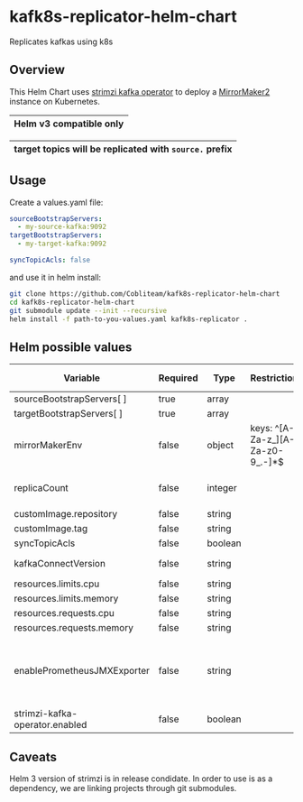 # kafk8s-replicator-helm-chart
Replicates kafkas using k8s


## Overview
This Helm Chart uses [strimzi kafka operator](https://github.com/strimzi/strimzi-kafka-operator) to deploy a [MirrorMaker2](https://strimzi.io/docs/operators/latest/using.html#proc-mirrormaker-replication-deployment-configuration-kafka-mirror-maker) instance on Kubernetes.

| Helm v3 compatible only | 
| ---| 

| target topics will be replicated with `source.` prefix | 
| ---| 

## Usage
Create a values.yaml file:
```yaml
sourceBootstrapServers:
  - my-source-kafka:9092
targetBootstrapServers:
  - my-target-kafka:9092

syncTopicAcls: false
```

and use it in helm install:
```bash
git clone https://github.com/Cobliteam/kafk8s-replicator-helm-chart
cd kafk8s-replicator-helm-chart
git submodule update --init --recursive
helm install -f path-to-you-values.yaml kafk8s-replicator .
```

## Helm possible values
| Variable |Required |Type |Restrictions |Default Value |Description |
| -------- |-------- |---- |------------ |------------- |----------- |
| sourceBootstrapServers[ ] |true |array | | |Souce kafka servers |
| targetBootstrapServers[ ] |true |array | | |Target kafka servers |
| mirrorMakerEnv |false |object |keys: ^[A-Za-z_][A-Za-z0-9_.-]*$  | |Environment variables to be send to MirrorMaker2 image |
| replicaCount |false |integer | |1 |Number of MirrorMaker2 replicas |
| customImage.repository |false |string | | |Image repository |
| customImage.tag |false |string | | |Image tag |
| syncTopicAcls |false |boolean | |true |Sync topics ACLs |
| kafkaConnectVersion |false |string | |2.5.0 |Kafka Connect version to use |
| resources.limits.cpu |false |string | | |CPU limits |
| resources.limits.memory |false |string | | |Memory limits |
| resources.requests.cpu |false |string | | |CPU requests |
| resources.requests.memory |false |string | | |Memory requests |
| enablePrometheusJMXExporter |false |string | | |Enable/disable [JMX to Prometheus exporter](https://github.com/prometheus/jmx_exporter). Container generate default openmetrics at http://localhost:9404 |
| strimzi-kafka-operator.enabled |false |boolean | |true |Enable/disable operator installation |

## Caveats
Helm 3 version of strimzi is in release condidate. In order to use is as a dependency, we are linking projects through git submodules.